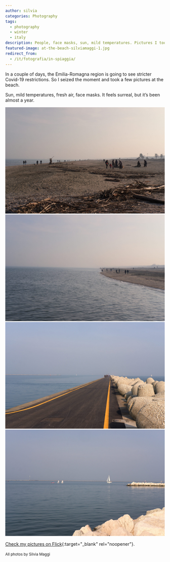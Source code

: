 ```yaml
---
author: silvia
categories: Photography
tags:
  - photography
  - winter
  - italy
description: People, face masks, sun, mild temperatures. Pictures I took today at the beach in Marina di Ravenna.
featured-image: at-the-beach-silviamaggi-1.jpg
redirect_from:
  - /it/fotografia/in-spiaggia/
---
```

In a couple of days, the Emilia-Romagna region is going to see stricter Covid-19 restrictions. So I seized the moment and took a few pictures at the beach.

<!--more-->

Sun, mild temperatures, fresh air, face masks. It feels surreal, but it’s been almost a year.

![At the beach](/assets/images/at-the-beach-silviamaggi-2.jpeg)
![At the beach](/assets/images/at-the-beach-silviamaggi-3.jpeg)
![Diga foranea sud](/assets/images/at-the-beach-silviamaggi-4.jpeg)
![Learning to sail](/assets/images/at-the-beach-silviamaggi-5.jpeg)

[Check my pictures on Flick](https://www.flickr.com/photos/silvia-m/){:target="_blank" rel="noopener"}.

<small>All photos by Silvia Maggi</small>